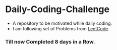 # Daily-Coding-Challenge
* A repository to be motivated while daily coding.
* I am following set of Problems from [LeetCode](https://leetcode.com/).
### Till now Completed 8 days in a Row.
